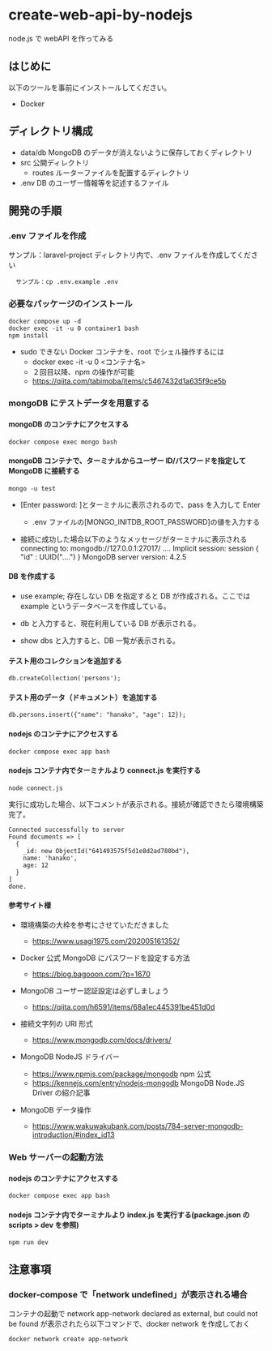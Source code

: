 # create-web-api-by-nodejs

node.js で webAPI を作ってみる

## はじめに

以下のツールを事前にインストールしてください。

- Docker

## ディレクトリ構成

- data/db
  MongoDB のデータが消えないように保存しておくディレクトリ  
- src 公開ディレクトリ
  - routes ルーターファイルを配置するディレクトリ
- .env
  DB のユーザー情報等を記述するファイル

<!-- これ不要な気がする、なぜなら上記コマンドで接続と認証が住んでいると思われるから -->
<!-- - ユーザー認証
  db.auth("admin","password");
  mongoコマンドを上記の通り実行したあと、mongoシェルの中で認証を行う。 -->
<!-- 
- example テーブルの操作可能ユーザー
  - user: user1
  - pwd: password -->

## 開発の手順

### .env ファイルを作成

サンプル：laravel-project ディレクトリ内で、.env ファイルを作成してください

```
  サンプル：cp .env.example .env
```

### 必要なパッケージのインストール

```
docker compose up -d
docker exec -it -u 0 container1 bash
npm install
```

- sudo できない Docker コンテナを、root でシェル操作するには
  - docker exec -it -u 0 <コンテナ名>
  - ２回目以降、npm の操作が可能
  - https://qiita.com/tabimoba/items/c5467432d1a635f9ce5b

### mongoDB にテストデータを用意する

#### mongoDB のコンテナにアクセスする

```
docker compose exec mongo bash
```

#### mongoDB コンテナで、ターミナルからユーザー ID/パスワードを指定して MongoDB に接続する

```
mongo -u test
```

- [Enter password: ]とターミナルに表示されるので、pass を入力して Enter

  - .env ファイルの[MONGO_INITDB_ROOT_PASSWORD]の値を入力する

- 接続に成功した場合以下のようなメッセージがターミナルに表示される
  connecting to: mongodb://127.0.0.1:27017/ ....
  Implicit session: session { "id" : UUID("....") }
  MongoDB server version: 4.2.5

#### DB を作成する

- use example;
  存在しない DB を指定すると DB が作成される。ここでは example というデータベースを作成している。

- db と入力すると、現在利用している DB が表示される。

- show dbs と入力すると、DB 一覧が表示される。

<!-- #### データベース「example」を操作するユーザーを追加する。 不要？ -->

#### テスト用のコレクションを追加する

```
db.createCollection('persons');
```

#### テスト用のデータ（ドキュメント）を追加する

```
db.persons.insert({"name": "hanako", "age": 12});
```

#### nodejs のコンテナにアクセスする

```
docker compose exec app bash
```

#### nodejs コンテナ内でターミナルより connect.js を実行する

```
node connect.js
```

実行に成功した場合、以下コメントが表示される。接続が確認できたら環境構築完了。

```
Connected successfully to server
Found documents => [
  {
    _id: new ObjectId("641493575f5d1e8d2ad780bd"),
    name: 'hanako',
    age: 12
  }
]
done.
```

#### 参考サイト様

- 環境構築の大枠を参考にさせていただきました
  - https://www.usagi1975.com/202005161352/

- Docker 公式 MongoDB にパスワードを設定する方法

  - https://blog.bagooon.com/?p=1670

- MongoDB ユーザー認証設定は必ずしましょう

  - https://qiita.com/h6591/items/68a1ec445391be451d0d

- 接続文字列の URI 形式

  - https://www.mongodb.com/docs/drivers/

- MongoDB NodeJS ドライバー

  - https://www.npmjs.com/package/mongodb npm 公式
  - https://kennejs.com/entry/nodejs-mongodb MongoDB Node.JS Driver の紹介記事

- MongoDB データ操作
  - https://www.wakuwakubank.com/posts/784-server-mongodb-introduction/#index_id13

### Web サーバーの起動方法

#### nodejs のコンテナにアクセスする

```
docker compose exec app bash
```

#### nodejs コンテナ内でターミナルより index.js を実行する(package.json の scripts > dev を参照)

```
npm run dev
```

## 注意事項

### docker-compose で「network undefined」が表示される場合

コンテナの起動で network app-network declared as external, but could not be found が表示されたら以下コマンドで、docker network を作成しておく

```
docker network create app-network
```
